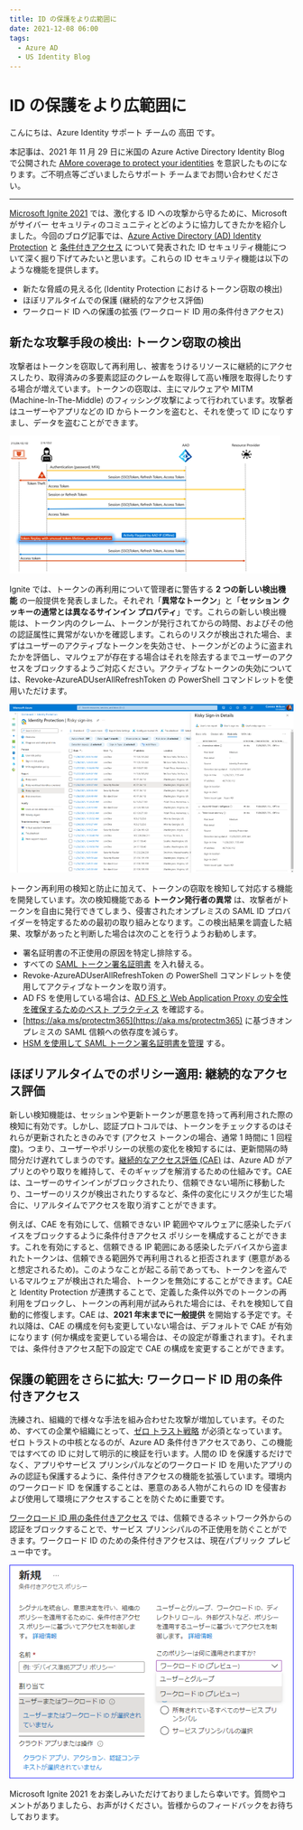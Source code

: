 ```yaml
---
title: ID の保護をより広範囲に
date: 2021-12-08 06:00
tags:
  - Azure AD
  - US Identity Blog
---
```


# ID の保護をより広範囲に

こんにちは、Azure Identity サポート チームの 高田 です。

本記事は、2021 年 11 月 29 日に米国の Azure Active Directory Identity Blog で公開された [AMore coverage to protect your identities](https://techcommunity.microsoft.com/t5/azure-active-directory-identity/more-coverage-to-protect-your-identities/ba-p/2365685) を意訳したものになります。ご不明点等ございましたらサポート チームまでお問い合わせください。

---

[Microsoft Ignite 2021](https://myignite.microsoft.com/sessions/fe5951da-9fa5-4e09-b529-007fff7a2add?source=sessions) では、激化する ID への攻撃から守るために、Microsoft がサイバー セキュリティのコミュニティとどのように協力してきたかを紹介しました。今回のブログ記事では、[Azure Active Directory (AD) Identity Protection](https://docs.microsoft.com/ja-jp/azure/active-directory/identity-protection/overview-identity-protection) と [条件付きアクセス](https://docs.microsoft.com/ja-jp/azure/active-directory/conditional-access/overview) について発表された ID セキュリティ機能について深く掘り下げてみたいと思います。これらの ID セキュリティ機能は以下のような機能を提供します。

- 新たな脅威の見える化 (Identity Protection におけるトークン窃取の検出)
- ほぼリアルタイムでの保護 (継続的なアクセス評価)
- ワークロード ID への保護の拡張 (ワークロード ID 用の条件付きアクセス)

## 新たな攻撃手段の検出: トークン窃取の検出

攻撃者はトークンを窃取して再利用し、被害をうけるリソースに継続的にアクセスしたり、取得済みの多要素認証のクレームを取得して高い権限を取得したりする場合が増えています。トークンの窃取は、主にマルウェアや MITM (Machine-In-The-Middle) のフィッシング攻撃によって行われています。攻撃者はユーザーやアプリなどの ID からトークンを盗むと、それを使って ID になりすまし、データを盗むことができます。

![図 1: トークンの窃取発生時の図解](./more-coverage-to-protect-your-identities/illustration-of-how-token-theft-happens.png)

Ignite では、トークンの再利用について管理者に警告する **2 つの新しい検出機能** の一般提供を発表しました。それぞれ「**異常なトークン**」と「**セッション クッキーの通常とは異なるサインイン プロパティ**」です。これらの新しい検出機能は、トークン内のクレーム、トークンが発行されてからの時間、およびその他の認証属性に異常がないかを確認します。これらのリスクが検出された場合、まずはユーザーのアクティブなトークンを失効させ、トークンがどのように盗まれたかを評価し、マルウェアが存在する場合はそれを除去するまでユーザーのアクセスをブロックするようご対応ください。アクティブなトークンの失効については、Revoke-AzureADUserAllRefreshToken の PowerShell コマンドレットを使用いただけます。

![図 2: 異常なトークンとトークン発行者の異常が検出された際の管理画面](./more-coverage-to-protect-your-identities/new-token-detection-image.png)

トークン再利用の検知と防止に加えて、トークンの窃取を検知して対応する機能を開発しています。次の検知機能である **トークン発行者の異常** は、攻撃者がトークンを自由に発行できてしまう、侵害されたオンプレミスの SAML ID プロバイダーを特定するための最初の取り組みとなります。この検出結果を調査した結果、攻撃があったと判断した場合は次のことを行うようお勧めします。

- 署名証明書の不正使用の原因を特定し排除する。
- すべての [SAML トークン署名証明書](https://docs.microsoft.com/ja-jp/azure/active-directory/manage-apps/manage-certificates-for-federated-single-sign-on) を入れ替える。
- Revoke-AzureADUserAllRefreshToken の PowerShell コマンドレットを使用してアクティブなトークンを取り消す。
- AD FS を使用している場合は、[AD FS と Web Application Proxy の安全性を確保するためのベスト プラクティス](https://docs.microsoft.com/ja-jp/windows-server/identity/ad-fs/deployment/best-practices-securing-ad-fs) を確認する。
- [https://aka.ms/protectm365](https://aka.ms/protectm365) に基づきオンプレミスの SAML 信頼への依存度を減らす。
- [HSM を使用して SAML トークン署名証明書を管理](https://docs.microsoft.com/ja-jp/azure/dedicated-hsm/faq) する。

## ほぼリアルタイムでのポリシー適用: 継続的なアクセス評価

新しい検知機能は、セッションや更新トークンが悪意を持って再利用された際の検知に有効です。しかし、認証プロトコルでは、トークンをチェックするのはそれらが更新されたときのみです (アクセス トークンの場合、通常 1 時間に 1 回程度)。つまり、ユーザーやポリシーの状態の変化を検知するには、更新間隔の時間分だけ遅れてしまうのです。[継続的なアクセス評価 (CAE)](https://docs.microsoft.com/ja-jp/azure/active-directory/conditional-access/concept-continuous-access-evaluation) は、Azure AD がアプリとのやり取りを維持して、そのギャップを解消するための仕組みです。CAE は、ユーザーのサインインがブロックされたり、信頼できない場所に移動したり、ユーザーのリスクが検出されたりするなど、条件の変化にリスクが生じた場合に、リアルタイムでアクセスを取り消すことができます。

例えば、CAE を有効にして、信頼できない IP 範囲やマルウェアに感染したデバイスをブロックするように条件付きアクセス ポリシーを構成することができます。これを有効にすると、信頼できる IP 範囲にある感染したデバイスから盗まれたトークンは、信頼できる範囲外で再利用されると拒否されます (悪意があると想定されるため)。このようなことが起こる前であっても、トークンを盗んでいるマルウェアが検出された場合、トークンを無効にすることができます。CAE と Identity Protection が連携することで、定義した条件以外でのトークンの再利用をブロックし、トークンの再利用が試みられた場合には、それを検知して自動的に修復します。CAE は、**2021 年末までに一般提供** を開始する予定です。それ以降は、CAE の構成を何も変更していない場合は、デフォルトで CAE が有効になります (何か構成を変更している場合は、その設定が尊重されます)。それまでは、条件付きアクセス配下の設定で CAE の構成を変更することができます。

## 保護の範囲をさらに拡大: ワークロード ID 用の条件付きアクセス

洗練され、組織的で様々な手法を組み合わせた攻撃が増加しています。そのため、すべての企業や組織にとって、[ゼロ トラスト戦略](https://docs.microsoft.com/ja-jp/security/zero-trust/) が必須となっています。ゼロ トラストの中核となるのが、Azure AD 条件付きアクセスであり、この機能ではすべての ID に対して明示的に検証を行います。人間の ID を保護するだけでなく、アプリやサービス プリンシパルなどのワークロード ID を用いたアプリのみの認証も保護するように、条件付きアクセスの機能を拡張しています。環境内のワークロード ID を保護することは、悪意のある人物がこれらの ID を侵害および使用して環境にアクセスすることを防ぐために重要です。

[ワークロード ID 用の条件付きアクセス](https://docs.microsoft.com/ja-jp/azure/active-directory/conditional-access/workload-identity) では、信頼できるネットワーク外からの認証をブロックすることで、サービス プリンシパルの不正使用を防ぐことができます。ワークロード ID のための条件付きアクセスは、現在パブリック プレビュー中です。

![図 3: ワークロード ID 用の条件付きアクセスの管理画面](./more-coverage-to-protect-your-identities/admin-experience-for-conditional-access-for-workload-identities.png)

Microsoft Ignite 2021 をお楽しみいただけておりましたら幸いです。質問やコメントがありましたら、お声がけください。皆様からのフィードバックをお待ちしております。
